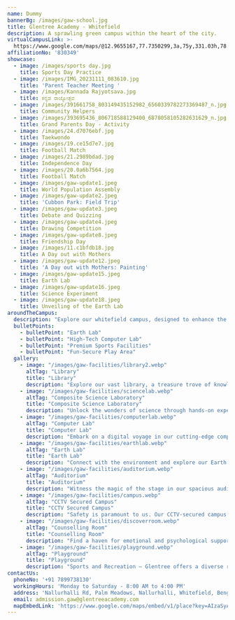 ```yaml
---
name: Dummy
bannerBg: /images/gaw-school.jpg
title: Glentree Academy - Whitefield
description: A sprawling green campus within the heart of the city.
virtualCampusLink: >-
  https://www.google.com/maps/@12.9655167,77.7350299,3a,75y,331.03h,78.94t/data=!3m6!1e1!3m4!1sAF1QipP0Xik14EKwv1ca-GomAFI6LTFW--HUlNO-SRCR!2e10!7i10676!8i5338?hl=en-US&entry=ttu
affiliationNo: '830349'
showcase:
  - image: /images/sports day.jpg
    title: Sports Day Practice
  - image: /images/IMG_20231111_083610.jpg
    title: 'Parent Teacher Meeting '
  - image: /images/Kannada Rajyotsava.jpg
    title: ಕನ್ನಡ ರಾಜ್ಯೋತ್ಸವ
  - image: /images/391661758_803149435152982_6560339782273369487_n.jpg
    title: Community Helpers
  - image: /images/393695436_806718588129400_6878058105282631629_n.jpg
    title: Grand Parents Day - Activity
  - image: /images/24.d7076ebf.jpg
    title: Taekwondo
  - image: /images/19.ce15d7e7.jpg
    title: Football Match
  - image: /images/21.2989bdad.jpg
    title: Independence Day
  - image: /images/20.0a6b7564.jpg
    title: Football Match
  - image: /images/gaw-update1.jpeg
    title: World Population Assembly
  - image: /images/gaw-update2.jpeg
    title: 'Cubbon Park: Field Trip'
  - image: /images/gaw-update3.jpeg
    title: Debate and Quizzing
  - image: /images/gaw-update4.jpeg
    title: Drawing Competition
  - image: /images/gaw-update8.jpeg
    title: Friendship Day
  - image: /images/11.c1bfdb18.jpg
    title: A Day out with Mothers
  - image: /images/gaw-update12.jpeg
    title: 'A Day out with Mothers: Painting'
  - image: /images/gaw-update15.jpeg
    title: Earth Lab
  - image: /images/gaw-update16.jpeg
    title: Science Experiment
  - image: /images/gaw-update18.jpeg
    title: Unveiling of the Earth Lab
aroundTheCampus:
  description: "Explore our whitefield campus, designed to enhance the learning experience with modern facilities and resources."
  bulletPoints:
    - bulletPoint: "Earth Lab"
    - bulletPoint: "High-Tech Computer Lab"
    - bulletPoint: "Premium Sports Facilities"
    - bulletPoint: "Fun-Secure Play Area"
  gallery:
    - image: "/images/gaw-facilities/library2.webp"
      altTag: "Library"
      title: "Library"
      description: "Explore our vast library, a treasure trove of knowledge with a diverse collection of books and journals, to fuel the academic journey."
    - image: "/images/gaw-facilities/sciencelab.webp"
      altTag: "Composite Science Laboratory"
      title: "Composite Science Laboratory"
      description: "Unlock the wonders of science through hands-on experiments in our state-of-the-art lab, fostering a deep understanding of the natural world."
    - image: "/images/gaw-facilities/computerlab.webp"
      altTag: "Computer Lab"
      title: "Computer Lab"
      description: "Embark on a digital voyage in our cutting-edge computer lab, where students gain practical skills and knowledge in technology and computer science."
    - image: "/images/gaw-facilities/earthlab.webp"
      altTag: "Earth Lab"
      title: "Earth Lab"
      description: "Connect with the environment and explore our Earth Lab, where the students engage in environmental studies and learn about sustainability and ecology."
    - image: "/images/gaw-facilities/auditorium.webp"
      altTag: "Auditorium"
      title: "Auditorium"
      description: "Witness the magic of the stage in our spacious auditorium, a hub for cultural events, presentations, and performances that showcase our students' talents."
    - image: "/images/gaw-facilities/campus.webp"
      altTag: "CCTV Secured Campus"
      title: "CCTV Secured Campus"
      description: "Safety is paramount to us. Our CCTV-secured campus ensures a secure environment, providing peace of mind to both students and parents."
    - image: "/images/gaw-facilities/discoverroom.webp"
      altTag: "Counselling Room"
      title: "Counselling Room"
      description: "Find a haven for emotional and psychological support in our confidential counselling room, where trained professionals are ready to listen and guide you through life's challenges."
    - image: "/images/gaw-facilities/playground.webp"
      altTag: "Playground"
      title: "Playground"
      description: "Sports and Recreation – Glentree offers a diverse range of sports and recreational activities, including chess, badminton, table tennis, football, basketball, volleyball, yoga, taekwondo, and fostering physical fitness and a spirit of teamwork among our students."
contactUs:
  phoneNo: '+91 7899738130'
  workingHours: 'Monday to Saturday - 8:00 AM to 4:00 PM'
  address: 'Nallurhalli Rd, Palm Meadows, Nallurhalli, Whitefield, Bengaluru, Karnataka 560066'
  email: admission.gaw@glentreeacademy.com
  mapEmbedLink: 'https://www.google.com/maps/embed/v1/place?key=AIzaSyAIyVF44QhoXfwwKHLd1h3N49cQTHS0Yvw&q=Whitefield Glentree Academy, Whitefield, Bengaluru'
---
```


